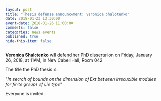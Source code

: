 ```yaml
---
layout: post
title: "Thesis defense announcement: Veronica Shalotenko"
date: 2018-01-23 13:30:00
event-date: 2018-01-26 11:00:00
comments: false
categories: news events
published: true
hide-this-item: false
---
```


**Veronica Shalotenko** will defend her PhD dissertation on Friday, January 26, 2018, at 11AM, in New Cabell Hall, Room 042

The title the PhD thesis is:

"_In search of bounds on the dimension of Ext between irreducible modules for finite groups of Lie type_"

Everyone is invited.
